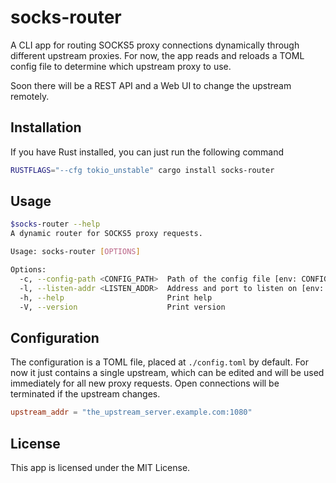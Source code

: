 # socks-router #

A CLI app for routing SOCKS5 proxy connections dynamically through different upstream proxies.
For now, the app reads and reloads a TOML config file to determine which upstream proxy to use.

Soon there will be a REST API and a Web UI to change the upstream remotely.

## Installation ##

If you have Rust installed, you can just run the following command

```sh
RUSTFLAGS="--cfg tokio_unstable" cargo install socks-router
```

## Usage ##

```sh
$socks-router --help
A dynamic router for SOCKS5 proxy requests.

Usage: socks-router [OPTIONS]

Options:
  -c, --config-path <CONFIG_PATH>  Path of the config file [env: CONFIG_PATH=] [default: ./config.toml]
  -l, --listen-addr <LISTEN_ADDR>  Address and port to listen on [env: LISTEN_ADDR=] [default: 127.0.0.1:1080]
  -h, --help                       Print help
  -V, --version                    Print version
```

## Configuration ##

The configuration is a TOML file, placed at `./config.toml` by default.
For now it just contains a single upstream, which can be edited and will be used immediately for all new proxy requests.
Open connections will be terminated if the upstream changes.

```toml
upstream_addr = "the_upstream_server.example.com:1080"
```

## License ##

This app is licensed under the MIT License.
